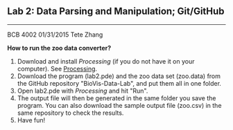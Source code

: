 Lab 2: Data Parsing and Manipulation; Git/GitHub
---
---
BCB 4002
01/31/2015
Tete Zhang

**How to run the zoo data converter?**

1. Download and install *Processing* (if you do not have it on your computer). See [Processing](www.processing.org). 
2. Download the program (lab2.pde) and the zoo data set (zoo.data) from the GitHub repository "BioVis-Data-Lab", and put them all in one folder. 
3. Open lab2.pde with *Processing* and hit "Run".
4. The output file will then be generated in the same folder you save the program. You can also download the sample output file (zoo.csv) in the same repository to check the results.
5. Have fun!